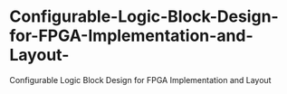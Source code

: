 # Configurable-Logic-Block-Design-for-FPGA-Implementation-and-Layout-
Configurable Logic Block Design for FPGA Implementation and Layout 
